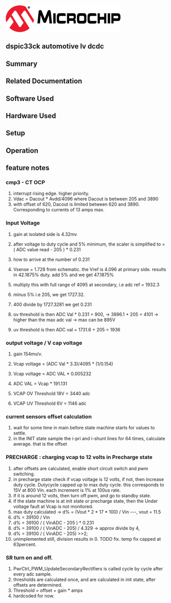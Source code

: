 <picture>
    <source media="(prefers-color-scheme: dark)" srcset="images/microchip_logo_white_red.png">
	<source media="(prefers-color-scheme: light)" srcset="images/microchip_logo_black_red.png">
    <img alt="Microchip Logo." src="images/microchip_logo_black_red.png">
</picture> 

## dspic33ck automotive lv dcdc


## Summary

## Related Documentation


## Software Used 


## Hardware Used


## Setup


## Operation



## feature notes 
### cmp3 - CT OCP
1. interrupt rising edge. higher priority. 
2. Vdac = Dacout * Avdd/4096 where Dacout is between 205 and 3890
3. with offset of 620, Dacout is limited between 620 and 3890. Corresponding to currents of 13 amps max.

### Input Voltage
1. gain at isolated side is 4.32mv
2. after voltage to duty cycle and 5% minimum, the scaler is simplified to  = ( ADC value read - 205 ) * 0.231
3. how to arrive at the number of 0.231 
4. Vsense = 1.728 from schematic. the Vref is 4.096 at primary side. results in 42.1875% duty. add 5% and we get 47.1875%
5. multiply this with full range of 4095 at secondary, i.e adc ref = 1932.3
6. minus 5% i.e 205, we get 1727.32. 
7. 400 divide by 1727.3281 we get 0.231

1. ov threshold is then ADC Val * 0.231 = 900, -> 3896.1 + 205 = 4101    -> higher than the max adc val -> max can be 895V
2. uv threshold is then ADC val = 1731.6 + 205  = 1936

### output voltage / V cap voltage
1. gain 154mv/v. 
2. Vcap voltage = (ADC Val * 3.3)/4095 * (1/0.154)
3. Vcap voltage = ADC VAL * 0.005232 
4. ADC VAL = Vcap * 191.131

1. VCAP OV Threshold 18V = 3440 adc
2. VCAP UV Threshold 6V = 1146 adc

### current sensors offset calculation

1. wait for some time in main before state machine starts for values to settle.
2. in the INIT state sample the i-pri and i-shunt lines for 64 times, calculate average. that is the offset

### PRECHARGE : charging vcap to 12 volts in Precharge state

1. after offsets are calculated, enable short circuit switch and pwm switching.
2. in precharge state check if vcap voltage is 12 volts, if not, then increase duty cycle. Dutycycle capped up to max duty cycle. this corresponds to 15V at 800 Vin. each increment is 1% at 100us rate.
3. if it is around 12 volts, then turn off pwm, and go to standby state.
4. if the state machine is at init state or precharge state, then the Under voltage fault at Vcap is not monitored.
5. max duty calculated  -> d% = (Vout  * 2 * 17 * 100) / Vin ---, vout = 11.5
6. d% =  39100 /  Vin
7. d% = 39100 / ( VinADC - 205 ) * 0.231 
8. d% = 39100 / ( VinADC - 205) / 4.329 -> approx divide by 4, 
9. d% = 39100 / ( VinADC - 205) >>2;
10. unimplemented still, division results in 0. TODO fix. temp fix capped at 63percent.


### SR turn on and off.

1. PwrCtrl_PWM_UpdateSecondaryRectifiers is called cycle by cycle after every adc sample.
2. thresholds are calculated once, and are calculated in init state, after offsets are determined.
3. Threshold = offset + gain * amps
4. hardcoded for now.